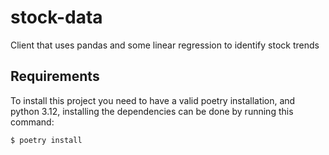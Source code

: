 # stock-data
Client that uses pandas and some linear regression to identify stock trends 

## Requirements

To install this project you need to have a valid poetry installation, and python 3.12, installing the dependencies can
be done by  running this command:

```bash
$ poetry install
```